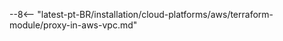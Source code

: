 [wallarm-proxy-terraform-img]: ../../../../images/waf-installation/aws/terraform/wallarm-as-proxy.png

--8<-- "latest-pt-BR/installation/cloud-platforms/aws/terraform-module/proxy-in-aws-vpc.md"